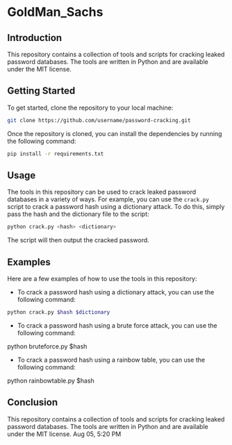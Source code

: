# GoldMan_Sachs
## Introduction
This repository contains a collection of tools and scripts for cracking leaked password databases. The tools are written in Python and are available under the MIT license.
## Getting Started
To get started, clone the repository to your local machine:
```bash
git clone https://github.com/username/password-cracking.git
```

Once the repository is cloned, you can install the dependencies by running the following command:

```bash
pip install -r requirements.txt
```


## Usage
The tools in this repository can be used to crack leaked password databases in a variety of ways. For example, you can use the `crack.py` script to crack a password hash using a dictionary attack. To do this, simply pass the hash and the dictionary file to the script:

```bash
python crack.py <hash> <dictionary>
```

The script will then output the cracked password.

## Examples
Here are a few examples of how to use the tools in this repository:
* To crack a password hash using a dictionary attack, you can use the following command:

```bash
python crack.py $hash $dictionary
```


* To crack a password hash using a brute force attack, you can use the following command:


python bruteforce.py $hash


* To crack a password hash using a rainbow table, you can use the following command:


python rainbowtable.py $hash


## Conclusion
This repository contains a collection of tools and scripts for cracking leaked password databases. The tools are written in Python and are available under the MIT license.
Aug 05, 5:20 PM
